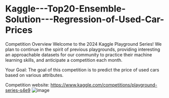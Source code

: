 # Kaggle---Top20-Ensemble-Solution---Regression-of-Used-Car-Prices
Competition Overview
Welcome to the 2024 Kaggle Playground Series! We plan to continue in the spirit of previous playgrounds, providing interesting an approachable datasets for our community to practice their machine learning skills, and anticipate a competition each month.

Your Goal: The goal of this competition is to predict the price of used cars based on various attributes.

Competition website: https://www.kaggle.com/competitions/playground-series-s4e9
![image](https://github.com/user-attachments/assets/7ed69a63-913b-4f2f-839f-7a2854b5f64f)

